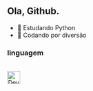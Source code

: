 ## Ola, Github.

- 🌱 Estudando Python
- 📝 Codando por diversão
### linguagem 
<div styles="display: online_block"><br>
 <img align="center" alt="Dev-Python" height="30" width="30" src="https://cdn.jsdelivr.net/gh/devicons/devicon@latest/icons/python/python-original.svg">
</div>
